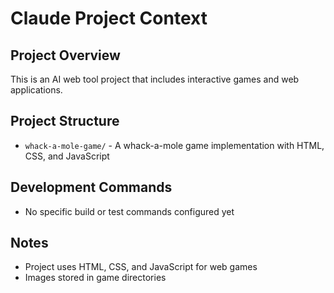 # Claude Project Context

## Project Overview
This is an AI web tool project that includes interactive games and web applications.

## Project Structure
- `whack-a-mole-game/` - A whack-a-mole game implementation with HTML, CSS, and JavaScript

## Development Commands
- No specific build or test commands configured yet

## Notes
- Project uses HTML, CSS, and JavaScript for web games
- Images stored in game directories